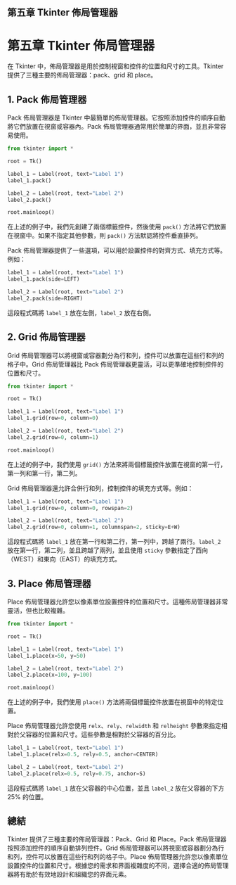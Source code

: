 ## 第五章 Tkinter 佈局管理器

# 第五章 Tkinter 佈局管理器

在 Tkinter 中，佈局管理器是用於控制視窗和控件的位置和尺寸的工具。Tkinter 提供了三種主要的佈局管理器：pack、grid 和 place。

## 1. Pack 佈局管理器

Pack 佈局管理器是 Tkinter 中最簡單的佈局管理器。它按照添加控件的順序自動將它們放置在視窗或容器內。Pack 佈局管理器通常用於簡單的界面，並且非常容易使用。

```python
from tkinter import *

root = Tk()

label_1 = Label(root, text="Label 1")
label_1.pack()

label_2 = Label(root, text="Label 2")
label_2.pack()

root.mainloop()
```

在上述的例子中，我們先創建了兩個標籤控件，然後使用 `pack()` 方法將它們放置在視窗中。如果不指定其他參數，則 `pack()` 方法默認將控件垂直排列。

Pack 佈局管理器提供了一些選項，可以用於設置控件的對齊方式、填充方式等。例如：

```python
label_1 = Label(root, text="Label 1")
label_1.pack(side=LEFT)

label_2 = Label(root, text="Label 2")
label_2.pack(side=RIGHT)
```

這段程式碼將 `label_1` 放在左側，`label_2` 放在右側。

## 2. Grid 佈局管理器

Grid 佈局管理器可以將視窗或容器劃分為行和列，控件可以放置在這些行和列的格子中。Grid 佈局管理器比 Pack 佈局管理器更靈活，可以更準確地控制控件的位置和尺寸。

```python
from tkinter import *

root = Tk()

label_1 = Label(root, text="Label 1")
label_1.grid(row=0, column=0)

label_2 = Label(root, text="Label 2")
label_2.grid(row=0, column=1)

root.mainloop()
```

在上述的例子中，我們使用 `grid()` 方法來將兩個標籤控件放置在視窗的第一行，第一列和第一行，第二列。

Grid 佈局管理器還允許合併行和列，控制控件的填充方式等。例如：

```python
label_1 = Label(root, text="Label 1")
label_1.grid(row=0, column=0, rowspan=2)

label_2 = Label(root, text="Label 2")
label_2.grid(row=0, column=1, columnspan=2, sticky=E+W)
```

這段程式碼將 `label_1` 放在第一行和第二行，第一列中，跨越了兩行。`label_2` 放在第一行，第二列，並且跨越了兩列，並且使用 `sticky` 參數指定了西向（WEST）和東向（EAST）的填充方式。

## 3. Place 佈局管理器

Place 佈局管理器允許您以像素單位設置控件的位置和尺寸。這種佈局管理器非常靈活，但也比較複雜。

```python
from tkinter import *

root = Tk()

label_1 = Label(root, text="Label 1")
label_1.place(x=50, y=50)

label_2 = Label(root, text="Label 2")
label_2.place(x=100, y=100)

root.mainloop()
```

在上述的例子中，我們使用 `place()` 方法將兩個標籤控件放置在視窗中的特定位置。

Place 佈局管理器允許您使用 `relx`、`rely`、`relwidth` 和 `relheight` 參數來指定相對於父容器的位置和尺寸。這些參數是相對於父容器的百分比。

```python
label_1 = Label(root, text="Label 1")
label_1.place(relx=0.5, rely=0.5, anchor=CENTER)

label_2 = Label(root, text="Label 2")
label_2.place(relx=0.5, rely=0.75, anchor=S)
```

這段程式碼將 `label_1` 放在父容器的中心位置，並且 `label_2` 放在父容器的下方 25% 的位置。

## 總結

Tkinter 提供了三種主要的佈局管理器：Pack、Grid 和 Place。Pack 佈局管理器按照添加控件的順序自動排列控件。Grid 佈局管理器可以將視窗或容器劃分為行和列，控件可以放置在這些行和列的格子中。Place 佈局管理器允許您以像素單位設置控件的位置和尺寸。根據您的需求和界面複雜度的不同，選擇合適的佈局管理器將有助於有效地設計和組織您的界面元素。